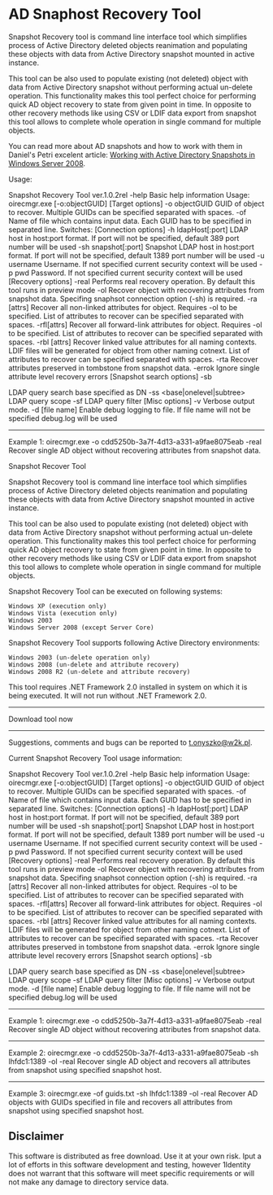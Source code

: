 # AD Snaphost Recovery Tool

Snapshot Recovery tool is command line interface tool which simplifies process of Active Directory deleted objects reanimation and populating these objects with data from Active Directory snapshot mounted in active instance.

This tool can be also used to populate existing (not deleted) object with data from Active Directory snapshot without performing actual un-delete operation. This functionality makes this tool perfect choice for performing quick AD object recovery to state from given point in time. In opposite to other recovery methods like using CSV or LDIF data export from snapshot this tool allows to complete whole operation in single command for multiple objects.

You can read more about AD snapshots and how to work with them in Daniel's Petri excelent article: [Working with Active Directory Snapshots in Windows Server 2008](https://petri.com/working-active-directory-snapshots-windows-server-2008).

Usage:

Snapshot Recovery Tool ver.1.0.2rel
-help Basic help information
Usage:
 oirecmgr.exe [-o:objectGUID]
[Target options]
 -o objectGUID GUID of object to recover.
 Multiple GUIDs can be specified separated with spaces.
 -of <file name> Name of file which contains input data.
 Each GUID has to be specified in separated line.
Switches:
[Connection options]
 -h ldapHost[:port] LDAP host in host:port format. If port will not be
 specified, default 389 port number will be used
 -sh snapshot[:port] Snapshot LDAP host in host:port format. If port will not be
 specified, default 1389 port number will be used
 -u username Username. If not specified current security context
 will be used
 -p pwd Password. If not specified current security context
 will be used
[Recovery options]
 -real Performs real recovery operation.
 By default this tool runs in preview mode
-ol Recover object with recovering attributes from snapshot data.
 Specifing snaphsot connection option (-sh) is required.
-ra [attrs] Recover all non-linked attributes for object. Requires -ol to be specified.
 List of attributes to recover can be specified separated with spaces.
-rfl[attrs] Recover all forward-link attributes for object. Requires -ol to be specified.
 List of attributes to recover can be specified separated with spaces.
-rbl [attrs] Recover linked value attributes for all naming contexts.
 LDIF files will be generated for object from other naming cotnext.
 List of attributes to recover can be specified separated with spaces.
-rta Recover attributes preserved in tombstone from snapshot data.
-errok Ignore single attribute level recovery errors
[Snapshot search options]
 -sb <search base> LDAP query search base specified as DN
 -ss <base|onelevel|subtree> LDAP query scope
 -sf <filter> LDAP query filter
[Misc options]
 -v Verbose output mode.
 -d [file name] Enable debug logging to file. If file name will not
 be specified debug.log will be used


 ---------
 Example 1:
 oirecmgr.exe -o cdd5250b-3a7f-4d13-a331-a9fae8075eab -real
 Recover single AD object without recovering attributes from snapshot data.

 	
Snapshot Recover Tool

Snapshot Recovery tool is command line interface tool which simplifies process of Active Directory deleted objects reanimation and populating these objects with data from Active Directory snapshot mounted in active instance.

This tool can be also used to populate existing (not deleted) object with data from Active Directory snapshot without performing actual un-delete operation. This functionality makes this tool perfect choice for performing quick AD object recovery to state from given point in time. In opposite to other recovery methods like using CSV or LDIF data export from snapshot this tool allows to complete whole operation in single command for multiple objects.

Snapshot Recovery Tool can be executed on following systems:

    Windows XP (execution only)
    Windows Vista (execution only)
    Windows 2003
    Windows Server 2008 (except Server Core)

Snapshot Recovery Tool supports following Active Directory environments:

    Windows 2003 (un-delete operation only)
    Windows 2008 (un-delete and attribute recovery)
    Windows 2008 R2 (un-delete and attribute recovery)

This tool requires .NET Framework 2.0 installed in system on which it is being executed. It will not run without .NET Framework 2.0.

**********************
Download tool now

**********************

Suggestions, comments and bugs can be reported to t.onyszko@w2k.pl.

Current Snapshot Recovery Tool usage information:

Snapshot Recovery Tool ver.1.0.2rel
-help Basic help information
Usage:
 oirecmgr.exe [-o:objectGUID]
[Target options]
 -o objectGUID GUID of object to recover.
 Multiple GUIDs can be specified separated with spaces.
 -of <file name> Name of file which contains input data.
 Each GUID has to be specified in separated line.
Switches:
[Connection options]
 -h ldapHost[:port] LDAP host in host:port format. If port will not be
 specified, default 389 port number will be used
 -sh snapshot[:port] Snapshot LDAP host in host:port format. If port will not be
 specified, default 1389 port number will be used
 -u username Username. If not specified current security context
 will be used
 -p pwd Password. If not specified current security context
 will be used
[Recovery options]
 -real Performs real recovery operation.
 By default this tool runs in preview mode
-ol Recover object with recovering attributes from snapshot data.
 Specifing snaphsot connection option (-sh) is required.
-ra [attrs] Recover all non-linked attributes for object. Requires -ol to be specified.
 List of attributes to recover can be specified separated with spaces.
-rfl[attrs] Recover all forward-link attributes for object. Requires -ol to be specified.
 List of attributes to recover can be specified separated with spaces.
-rbl [attrs] Recover linked value attributes for all naming contexts.
 LDIF files will be generated for object from other naming cotnext.
 List of attributes to recover can be specified separated with spaces.
-rta Recover attributes preserved in tombstone from snapshot data.
-errok Ignore single attribute level recovery errors
[Snapshot search options]
 -sb <search base> LDAP query search base specified as DN
 -ss <base|onelevel|subtree> LDAP query scope
 -sf <filter> LDAP query filter
[Misc options]
 -v Verbose output mode.
 -d [file name] Enable debug logging to file. If file name will not
 be specified debug.log will be used

---------
 Example 1:
 oirecmgr.exe -o cdd5250b-3a7f-4d13-a331-a9fae8075eab -real
 Recover single AD object without recovering attributes from snapshot data.

---------
 Example 2:
 oirecmgr.exe -o cdd5250b-3a7f-4d13-a331-a9fae8075eab -sh lhfdc1:1389 -ol -real
 Recover single AD object and recovers all attributes from snapshot using specified snapshot host.


 ---------
 Example 3:
 oirecmgr.exe -of guids.txt -sh lhfdc1:1389 -ol -real
 Recover AD objects with GUIDs specified in file and recovers all attributes from snapshot using specified snapshot host.


 ## Disclaimer

 This software is distributed as free download. Use it at your own risk.
Iput a lot of efforts in this software development and testing,
 however 1Identity does not warrant that this software will meet specific
 requirements or will not make any damage to directory service data.